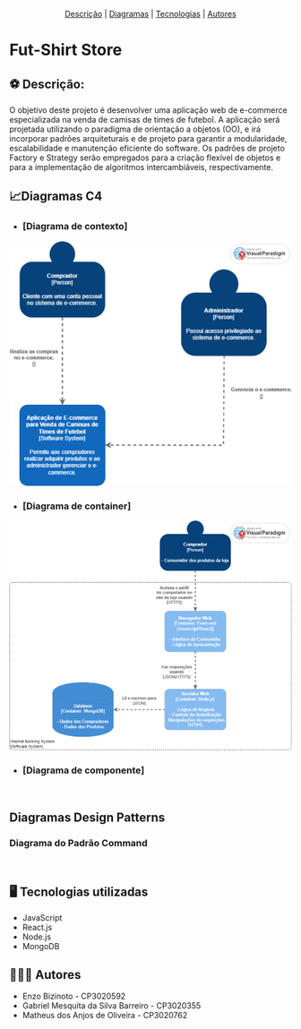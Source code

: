 <p align="center">
 <a href="#Descrição">Descrição</a> |
 <a href="#Diagramas">Diagramas</a> |
 <a href="#tecnologias">Tecnologias</a> |
 <a href="#autores">Autores</a>
</p>

# Fut-Shirt Store
<section id="Descrição">

## :soccer: Descrição:

O objetivo deste projeto é desenvolver uma aplicação web de e-commerce especializada na venda de camisas de times de futebol. A aplicação será projetada utilizando o paradigma de orientação a objetos (OO), e irá incorporar padrões arquiteturais e de projeto para garantir a modularidade, escalabilidade e manutenção eficiente do software. Os padrões de projeto Factory e Strategy serão empregados para a criação flexível de objetos e para a implementação de algoritmos intercambiáveis, respectivamente.

</section>

<section id="Diagramas">
 
## 📈Diagramas C4
* ### [Diagrama de contexto]
 
<div align="center">
<img src="https://github.com/matheusdsanjos/fut-shirts-store/blob/main/documentos/diagrama-de-contexto.png" />
</div>

* ### [Diagrama de container]
  
<div align="center">
<img src="https://github.com/matheusdsanjos/fut-shirts-store/blob/main/documentos/diagrama-de-container.png" />
</div>

* ### [Diagrama de componente]
 
<div align="center">
<img src="" />
</div>

## Diagramas Design Patterns

### Diagrama do Padrão Command
<div align="center">
<img src="" />
</div>

</section>

<section id="tecnologias">
</section>

## :desktop_computer: Tecnologias utilizadas

- JavaScript
- React.js
- Node.js
- MongoDB

<section id="autores">
</section>  

## :family_man_man_boy: Autores

- Enzo Bizinoto - CP3020592
- Gabriel Mesquita da Silva Barreiro - CP3020355
- Matheus dos Anjos de Oliveira - CP3020762
